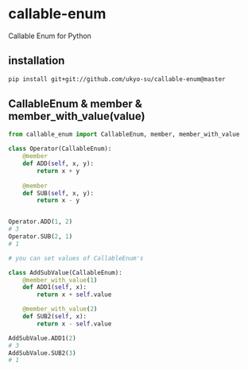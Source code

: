 # callable-enum
Callable Enum for Python

## installation

```bash
pip install git+git://github.com/ukyo-su/callable-enum@master
```

## CallableEnum & member & member_with_value(value)

```python
from callable_enum import CallableEnum, member, member_with_value

class Operator(CallableEnum):
    @member
    def ADD(self, x, y):
        return x + y
    
    @member
    def SUB(self, x, y):
        return x - y


Operator.ADD(1, 2)
# 3
Operator.SUB(2, 1)
# 1

# you can set values of CallableEnum's

class AddSubValue(CallableEnum):
    @member_with_value(1)
    def ADD1(self, x):
        return x + self.value

    @member_with_value(2)
    def SUB2(self, x):
        return x - self.value

AddSubValue.ADD1(2)
# 3
AddSubValue.SUB2(3)
# 1
```

